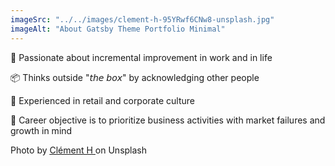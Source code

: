 ```yaml
---
imageSrc: "../../images/clement-h-95YRwf6CNw8-unsplash.jpg"
imageAlt: "About Gatsby Theme Portfolio Minimal"
---
```


🌟 Passionate about incremental improvement in work and in life

📦 Thinks outside "𝘵𝘩𝘦 𝘣𝘰𝘹" by acknowledging other people

💼 Experienced in retail and corporate culture

🎯 Career objective is to prioritize business activities with market failures and growth in mind

Photo by <a href="https://unsplash.com/@clemhlrdt?utm_source=unsplash&utm_medium=referral&utm_content=creditCopyText" target="_blank" rel="nofollow noopener noreferrer" aria-label="External Link"><u>Clément H </u></a> on Unsplash
